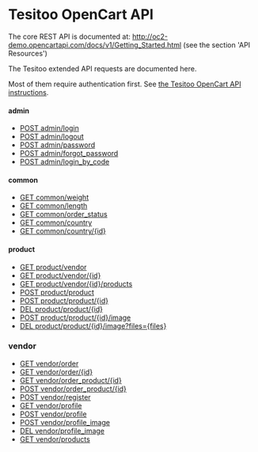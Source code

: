 # Tesitoo OpenCart API #

The core REST API is documented at:
http://oc2-demo.opencartapi.com/docs/v1/Getting_Started.html (see the section 'API Resources')

The Tesitoo extended API requests are documented here.

Most of them require authentication first. See [the Tesitoo OpenCart API instructions](https://docs.google.com/document/d/19rFh9ekIklVX75kOpjOVkEvCt5RWucAbq9PFDtUu1bA).


#### admin ####

* [POST admin/login](post_admin_login.md)
* [POST admin/logout](post_admin_logout.md)
* [POST admin/password](post_admin_password.md)
* [POST admin/forgot_password](post_admin_forgot_password.md)
* [POST admin/login_by_code](post_admin_login_by_code.md)

#### common ####

* [GET common/weight](get_common_weight.md)
* [GET common/length](get_common_length.md)
* [GET common/order_status](get_order_status.md)
* [GET common/country](get_common_country.md)
* [GET common/country/{id}](get_common_country_id.md)

#### product ####

* [GET product/vendor](get_product_vendor.md)
* [GET product/vendor/{id}](get_product_vendor_id.md  )
* [GET product/vendor/{id}/products](get_product_vendor_products.md)
* [POST product/product](post_product_product.md)
* [POST product/product/{id}](post_product_product_id.md)
* [DEL product/product/{id}](del_product_product_id.md)
* [POST product/product/{id}/image](post_product_product_image.md)
* [DEL product/product/{id}/image?files={files}](del_product_product_image.md)

### vendor ####

* [GET vendor/order](get_vendor_order.md)
* [GET vendor/order/{id}](get_vendor_order_id.md)
* [GET vendor/order_product/{id}](get_vendor_order_product_id.md)
* [POST vendor/order_product/{id}](post_vendor_order_product_id.md)
* [POST vendor/register](post_vendor_register.md)
* [GET vendor/profile](get_vendor_profile.md)
* [POST vendor/profile](post_vendor_profile.md)
* [POST vendor/profile_image](post_vendor_profile_image.md)
* [DEL vendor/profile_image](del_vendor_profile_image.md)
* [GET vendor/products](get_vendor_products.md)

